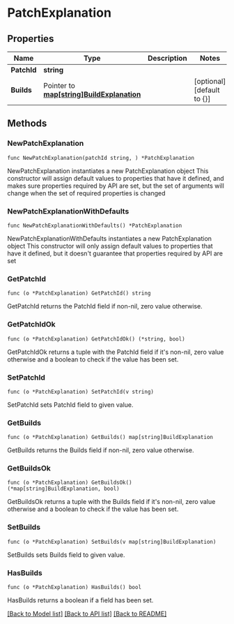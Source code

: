# PatchExplanation

## Properties

Name | Type | Description | Notes
------------ | ------------- | ------------- | -------------
**PatchId** | **string** |  | 
**Builds** | Pointer to [**map[string]BuildExplanation**](BuildExplanation.md) |  | [optional] [default to {}]

## Methods

### NewPatchExplanation

`func NewPatchExplanation(patchId string, ) *PatchExplanation`

NewPatchExplanation instantiates a new PatchExplanation object
This constructor will assign default values to properties that have it defined,
and makes sure properties required by API are set, but the set of arguments
will change when the set of required properties is changed

### NewPatchExplanationWithDefaults

`func NewPatchExplanationWithDefaults() *PatchExplanation`

NewPatchExplanationWithDefaults instantiates a new PatchExplanation object
This constructor will only assign default values to properties that have it defined,
but it doesn't guarantee that properties required by API are set

### GetPatchId

`func (o *PatchExplanation) GetPatchId() string`

GetPatchId returns the PatchId field if non-nil, zero value otherwise.

### GetPatchIdOk

`func (o *PatchExplanation) GetPatchIdOk() (*string, bool)`

GetPatchIdOk returns a tuple with the PatchId field if it's non-nil, zero value otherwise
and a boolean to check if the value has been set.

### SetPatchId

`func (o *PatchExplanation) SetPatchId(v string)`

SetPatchId sets PatchId field to given value.


### GetBuilds

`func (o *PatchExplanation) GetBuilds() map[string]BuildExplanation`

GetBuilds returns the Builds field if non-nil, zero value otherwise.

### GetBuildsOk

`func (o *PatchExplanation) GetBuildsOk() (*map[string]BuildExplanation, bool)`

GetBuildsOk returns a tuple with the Builds field if it's non-nil, zero value otherwise
and a boolean to check if the value has been set.

### SetBuilds

`func (o *PatchExplanation) SetBuilds(v map[string]BuildExplanation)`

SetBuilds sets Builds field to given value.

### HasBuilds

`func (o *PatchExplanation) HasBuilds() bool`

HasBuilds returns a boolean if a field has been set.


[[Back to Model list]](../README.md#documentation-for-models) [[Back to API list]](../README.md#documentation-for-api-endpoints) [[Back to README]](../README.md)


